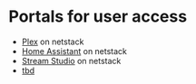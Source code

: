 # Portals for user access

- [Plex](./plex/) on netstack
- [Home Assistant](./homeassistant/) on netstack
- [Stream Studio](./streamstudio/) on netstack
- [tbd]()
